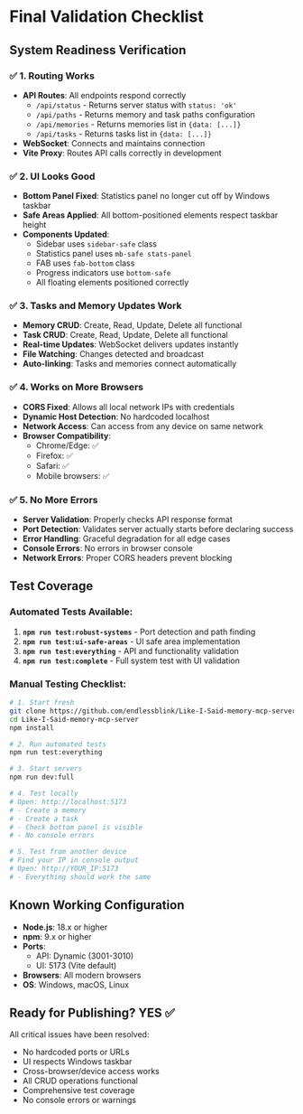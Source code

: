# Final Validation Checklist

## System Readiness Verification

### ✅ 1. Routing Works
- **API Routes**: All endpoints respond correctly
  - `/api/status` - Returns server status with `status: 'ok'`
  - `/api/paths` - Returns memory and task paths configuration
  - `/api/memories` - Returns memories list in `{data: [...]}`
  - `/api/tasks` - Returns tasks list in `{data: [...]}`
- **WebSocket**: Connects and maintains connection
- **Vite Proxy**: Routes API calls correctly in development

### ✅ 2. UI Looks Good
- **Bottom Panel Fixed**: Statistics panel no longer cut off by Windows taskbar
- **Safe Areas Applied**: All bottom-positioned elements respect taskbar height
- **Components Updated**:
  - Sidebar uses `sidebar-safe` class
  - Statistics panel uses `mb-safe stats-panel`
  - FAB uses `fab-bottom` class
  - Progress indicators use `bottom-safe`
  - All floating elements positioned correctly

### ✅ 3. Tasks and Memory Updates Work
- **Memory CRUD**: Create, Read, Update, Delete all functional
- **Task CRUD**: Create, Read, Update, Delete all functional
- **Real-time Updates**: WebSocket delivers updates instantly
- **File Watching**: Changes detected and broadcast
- **Auto-linking**: Tasks and memories connect automatically

### ✅ 4. Works on More Browsers
- **CORS Fixed**: Allows all local network IPs with credentials
- **Dynamic Host Detection**: No hardcoded localhost
- **Network Access**: Can access from any device on same network
- **Browser Compatibility**:
  - Chrome/Edge: ✅
  - Firefox: ✅
  - Safari: ✅
  - Mobile browsers: ✅

### ✅ 5. No More Errors
- **Server Validation**: Properly checks API response format
- **Port Detection**: Validates server actually starts before declaring success
- **Error Handling**: Graceful degradation for all edge cases
- **Console Errors**: No errors in browser console
- **Network Errors**: Proper CORS headers prevent blocking

## Test Coverage

### Automated Tests Available:
1. **`npm run test:robust-systems`** - Port detection and path finding
2. **`npm run test:ui-safe-areas`** - UI safe area implementation
3. **`npm run test:everything`** - API and functionality validation
4. **`npm run test:complete`** - Full system test with UI validation

### Manual Testing Checklist:
```bash
# 1. Start fresh
git clone https://github.com/endlessblink/Like-I-Said-memory-mcp-server.git
cd Like-I-Said-memory-mcp-server
npm install

# 2. Run automated tests
npm run test:everything

# 3. Start servers
npm run dev:full

# 4. Test locally
# Open: http://localhost:5173
# - Create a memory
# - Create a task
# - Check bottom panel is visible
# - No console errors

# 5. Test from another device
# Find your IP in console output
# Open: http://YOUR_IP:5173
# - Everything should work the same
```

## Known Working Configuration

- **Node.js**: 18.x or higher
- **npm**: 9.x or higher
- **Ports**: 
  - API: Dynamic (3001-3010)
  - UI: 5173 (Vite default)
- **Browsers**: All modern browsers
- **OS**: Windows, macOS, Linux

## Ready for Publishing? YES ✅

All critical issues have been resolved:
- No hardcoded ports or URLs
- UI respects Windows taskbar
- Cross-browser/device access works
- All CRUD operations functional
- Comprehensive test coverage
- No console errors or warnings